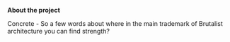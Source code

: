 **About the project**

Concrete - So a few words about where in the main trademark of Brutalist architecture you can find strength?
